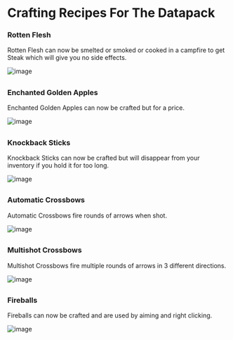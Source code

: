 # Crafting Recipes For The Datapack

### Rotten Flesh
Rotten Flesh can now be smelted or smoked or cooked in a campfire to get Steak which will give you no side effects.

![image](https://user-images.githubusercontent.com/70463009/158562392-b9ea4d87-7eeb-4a98-b84c-923998469c59.png)
##
### Enchanted Golden Apples
Enchanted Golden Apples can now be crafted but for a price.

![image](https://user-images.githubusercontent.com/70463009/162575404-4bbeaacc-f0fd-4661-aa42-2942a66a6623.png)
##
### Knockback Sticks
Knockback Sticks can now be crafted but will disappear from your inventory if you hold it for too long.

![image](https://user-images.githubusercontent.com/70463009/162575438-ff187268-fb5c-4475-9bfd-2f5f2dd84d64.png)
##
### Automatic Crossbows
Automatic Crossbows fire rounds of arrows when shot.

![image](https://user-images.githubusercontent.com/70463009/162575293-3aa590e6-bcba-4f73-afb3-1bac3e3a4a29.png)
##
### Multishot Crossbows
Multishot Crossbows fire multiple rounds of arrows in 3 different directions.

![image](https://user-images.githubusercontent.com/70463009/162575335-f6d480cb-6992-4b0a-aaec-6e8a254f903f.png)
##
### Fireballs
Fireballs can now be crafted and are used by aiming and right clicking.

![image](https://user-images.githubusercontent.com/70463009/162575381-deb46088-e314-4c78-b7df-38db77734c83.png)
